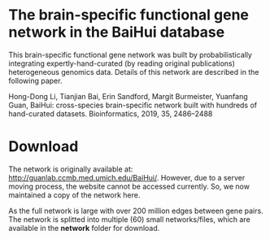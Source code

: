 # The brain-specific functional gene network in the BaiHui database

This brain-specific functional gene network was built by probabilistically integrating expertly-hand-curated (by reading original publications) heterogeneous genomics data. Details of this network are described in the following paper.<br>

Hong-Dong Li, Tianjian Bai, Erin Sandford, Margit Burmeister, Yuanfang Guan, BaiHui: cross-species brain-specific network built with hundreds of hand-curated datasets. Bioinformatics, 2019, 35, 2486–2488


# Download
The network is originally available at: http://guanlab.ccmb.med.umich.edu/BaiHui/. However, due to a server moving process, the website cannot be accessed currently. So, we now maintained a copy of the network here.<br>


As the full network is large with over 200 million edges between gene pairs. The network is splitted into multiple (60) small networks/files, which are available in the **network** folder for download.





